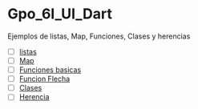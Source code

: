 # Gpo_6I_UI_Dart
Ejemplos de listas, Map, Funciones, Clases y herencias
- [ ] [listas](https://dartpad.dev/?)
- [ ] [Map](https://https://dartpad.dev/?id3065d6f9ce8129a78ab82ae3471afa07)
- [ ] [Funciones basicas](https://dartpad.dev/?)
- [ ] [Funcion Flecha](https://dartpad.dev/?)
- [ ] [Clases](https://dartpad.dev/?eeefe5d83bff426744cfe2cc034ffeb1)
- [ ] [Herencia](https://dartpad.dev/?ad569397648354924cb8c57bbb8e4b30)
